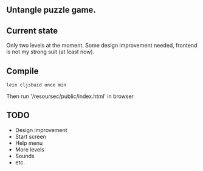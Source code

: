 Untangle puzzle game.
---- 

Current state
----

Only two levels at the moment. Some design improvement needed, frontend is not my strong suit (at least now).

Compile
----

    lein cljsbuid once min

Then run '/resoursec/public/index.html' in browser


TODO
---

* Design improvement
* Start screen
* Help menu
* More levels
* Sounds
* etc.
